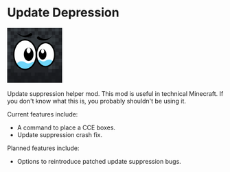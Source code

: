 # Update Depression

![logo.png](src/main/resources/assets/update-depression/icon.png)

Update suppression helper mod. This mod is useful in technical Minecraft. If you don't know what this is, you probably
shouldn't be using it.

Current features include:
- A command to place a CCE boxes.
- Update suppression crash fix.

Planned features include:
- Options to reintroduce patched update suppression bugs.
